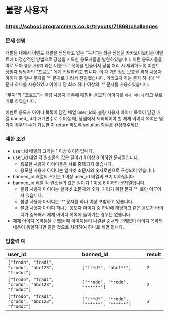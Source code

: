 # 불량 사용자

### https://school.programmers.co.kr/tryouts/71869/challenges

### 문제 설명

개발팀 내에서 이벤트 개발을 담당하고 있는 "무지"는 최근 진행된 카카오이모티콘 이벤트에 비정상적인 방법으로 당첨을 시도한 응모자들을 발견하였습니다. 이런 응모자들을 따로 모아 `불량 사용자` 라는 이름으로 목록을 만들어서 당첨 처리 시 제외하도록 이벤트 당첨자 담당자인 "프로도" 에게 전달하려고 합니다. 이 때 개인정보 보호을 위해 사용자 아이디 중 일부 문자를 '\*' 문자로 가려서 전달했습니다. 가리고자 하는 문자 하나에 '\*' 문자 하나를 사용하였고 아이디 당 최소 하나 이상의 '\*' 문자를 사용하였습니다.

"무지"와 "프로도"는 불량 사용자 목록에 매핑된 응모자 아이디를 `제재 아이디` 라고 부르기로 하였습니다.

이벤트 응모자 아이디 목록이 담긴 배열 user_id와 불량 사용자 아이디 목록이 담긴 배열 banned_id가 매개변수로 주어질 때, 당첨에서 제외되어야 할 제재 아이디 목록은 몇가지 경우의 수가 가능한 지 return 하도록 solution 함수를 완성해주세요.

### 제한 조건

-   user_id 배열의 크기는 1 이상 8 이하입니다.
-   user_id 배열 각 원소들의 값은 길이가 1 이상 8 이하인 문자열입니다.
    -   응모한 사용자 아이디들은 서로 중복되지 않습니다.
    -   응모한 사용자 아이디는 알파벳 소문자와 숫자로만으로 구성되어 있습니다.
-   banned_id 배열의 크기는 1 이상 user_id 배열의 크기 이하입니다.
-   banned_id 배열 각 원소들의 값은 길이가 1 이상 8 이하인 문자열입니다.
    -   불량 사용자 아이디는 알파벳 소문자와 숫자, 가리기 위한 문자 '\*' 로만 이루어져 있습니다.
    -   불량 사용자 아이디는 '\*' 문자를 하나 이상 포함하고 있습니다.
    -   불량 사용자 아이디 하나는 응모자 아이디 중 하나에 해당하고 같은 응모자 아이디가 중복해서 제재 아이디 목록에 들어가는 경우는 없습니다.
-   제재 아이디 목록들을 구했을 때 아이디들이 나열된 순서와 관계없이 아이디 목록의 내용이 동일하다면 같은 것으로 처리하여 하나로 세면 됩니다.

### 입출력 예

| user_id                                           | banned_id                                | result |
| :------------------------------------------------ | :--------------------------------------- | :----- |
| `["frodo", "fradi", "crodo", "abc123", "frodoc"]` | `["fr*d*", "abc1**"]`                    | `2`    |
| `["frodo", "fradi", "crodo", "abc123", "frodoc"]` | `["*rodo", "*rodo", "******"]`           | `2`    |
| `["frodo", "fradi", "crodo", "abc123", "frodoc"]` | `["fr*d*", "*rodo", "******", "******"]` | `3`    |
